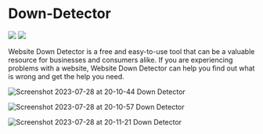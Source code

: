 # Down-Detector

<img src="https://img.shields.io/badge/PHP 🐘 -purple"> <img src="https://img.shields.io/badge/Down Detector ✅❌ -purple">


Website Down Detector is a free and easy-to-use tool that can be a valuable resource for businesses and consumers alike. If you are experiencing problems with a website, Website Down Detector can help you find out what is wrong and get the help you need.

![Screenshot 2023-07-28 at 20-10-44 Down Detector](https://github.com/retr080s/Down-Detector/assets/84463361/a7a622ac-41e4-4713-8478-302dedded7cc)

![Screenshot 2023-07-28 at 20-10-57 Down Detector](https://github.com/retr080s/Down-Detector/assets/84463361/10a0dc77-9c33-4cdb-8874-df2cf462c3cb)

![Screenshot 2023-07-28 at 20-11-21 Down Detector](https://github.com/retr080s/Down-Detector/assets/84463361/e439aa87-65df-4391-be7d-393289aa5d89)
